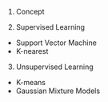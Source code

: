 1. Concept

2. Supervised Learning

* Support Vector Machine
* K-nearest

3. Unsupervised Learning

* K-means
* Gaussian Mixture Models
